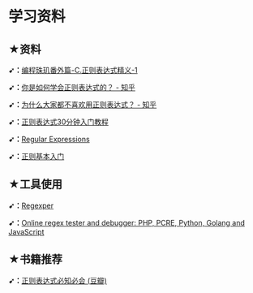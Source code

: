 # 学习资料

## ★资料

**➹：**[编程珠玑番外篇-C.正则表达式精义-1](https://blog.youxu.info/2009/03/05/ree1/)

**➹：**[你是如何学会正则表达式的？ - 知乎](https://www.zhihu.com/question/48219401)

**➹：**[为什么大家都不喜欢用正则表达式？ - 知乎](https://www.zhihu.com/question/25409843)

**➹：**[正则表达式30分钟入门教程](http://deerchao.net/tutorials/regex/regex.htm)

**➹：**[Regular Expressions](http://www.visibone.com/regular-expressions/)

**➹：**[正则基本入门](https://www.villainhr.com/page/2017/10/17/%E6%AD%A3%E5%88%99%E5%9F%BA%E6%9C%AC%E5%85%A5%E9%97%A8)

## ★工具使用

**➹：**[Regexper](https://regexper.com/)

**➹：**[Online regex tester and debugger: PHP, PCRE, Python, Golang and JavaScript](https://regex101.com/)

## ★书籍推荐

**➹：**[正则表达式必知必会 (豆瓣)](https://book.douban.com/subject/2269648/)









